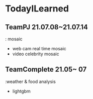 # TodayILearned

## TeamPJ 21.07.08~21.07.14
: mosaic
- web cam real time mosaic
- video celebrity mosaic

## TeamComplete 21.05~ 07
:weather & food analysis
- lightgbm


